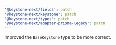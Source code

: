 ```yaml
---
'@keystone-next/fields': patch
'@keystone-next/keystone': patch
'@keystone-next/types': patch
'@keystone-next/adapter-prisma-legacy': patch
---
```


Improved the `BaseKeystone` type to be more correct.
